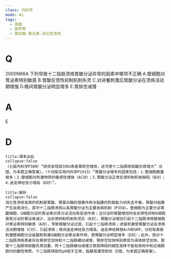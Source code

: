 ```yaml
---
class: 内科学
mode: A1
tags:
  - 真题
  - 医考帮
  - 第四篇-第五章-消化性溃疡
---
```


# Q
2000N66A 下列导致十二指肠溃疡胃酸分泌异常的因素中哪项不正确
A.壁细胞对胃泌素特别敏感
B.胃酸反馈性抑制机制失灵
C.对进餐刺激后胃酸分泌在溃疡活动期增强
D.晚间胃酸分泌明显增多
E.胃排空减慢

# A
E
# D
```ad-note
title:课本出处
collapse:false
（七版内科学P389）“研究发现部分DU患者胃排空增快，这可使十二指肠球部酸负荷增大”（E错，为本题正确答案）。（十四版实用内科学P1915）“胃酸分泌增多的因素包括：1.壁细胞数量增多；2.壁细胞对刺激物质的敏感性增强（AC对）；3.胃酸分泌正常反馈抑制机制缺陷（B对）；4.迷走神经张力增高（D对）”。
```

```ad-summary
title:解析
collapse:false
消化性溃疡发病的机制是胃酸、胃蛋白酶的侵袭作用与黏膜的防御能力间失去平衡，胃酸对粘膜产生自我消化，其中十二指肠溃疡以高胃酸分泌为主要发病机制（P358）。壁细胞为主要分泌胃酸细胞，G细胞分泌的胃泌素对其分泌活动有促进作用；当分泌的胃酸增加时会反馈性抑制G细胞使其分泌的胃泌素减少，当反馈抑制机制失灵后（B对），胃酸分泌增加引起十二指肠溃疡壁细胞对胃泌素特别敏感（A对），导致胃酸分泌过度，引起十二指肠溃疡；进餐刺激使胃酸分泌在溃疡活动期增强（C对），引起溃疡；夜间迷走神经张力增高，迷走神经释放Ach和GRP，分别有直接刺激壁细胞分泌盐酸和刺激G细胞分泌胃泌素作用，使胃酸分泌明显增多（D对）；此外，部分十二指肠溃疡患者存在胃排空加快和十二指肠蠕动减慢，胃排空加快特别表现为液体排空加快，致使十二指肠球部酸负荷加重，而十二指肠蠕动减慢又使其降段的碱性液体不能有效地中和近端肠腔内的酸性物质，十二指肠球部的pH低于正常，黏膜易遭受损伤（E错，为本题正确答案）。
```

